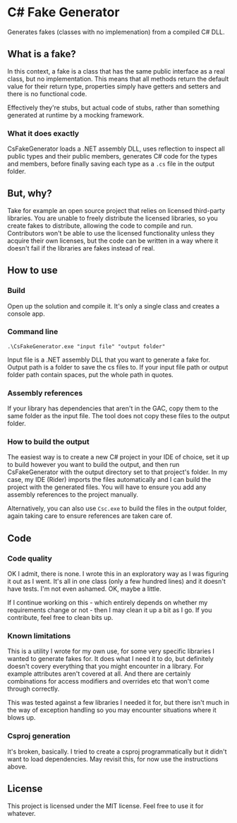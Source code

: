 # C# Fake Generator
Generates fakes (classes with no implemenation) from a compiled C# DLL.

## What is a fake?
In this context, a fake is a class that has the same public interface as a real class, but no implementation. This means that all methods return the default value for their return type, properties simply have getters and setters and there is no functional code.

Effectively they're stubs, but actual code of stubs, rather than something generated at runtime by a mocking framework.

### What it does exactly
CsFakeGenerator loads a .NET assembly DLL, uses reflection to inspect all public types and their public members, generates C# code for the types and members, before finally saving each type as a `.cs` file in the output folder.

## But, why?
Take for example an open source project that relies on licensed third-party libraries. You are unable to freely distribute the licensed libraries, so you create fakes to distribute, allowing the code to compile and run. Contributors won't be able to use the licensed functionality unless they acquire their own licenses, but the code can be written in a way where it doesn't fail if the libraries are fakes instead of real.

## How to use

### Build
Open up the solution and compile it. It's only a single class and creates a console app.

### Command line
`.\CsFakeGenerator.exe "input file" "output folder"`

Input file is a .NET assembly DLL that you want to generate a fake for. Output path is a folder to save the cs files to. If your input file path or output folder path contain spaces, put the whole path in quotes.

### Assembly references
If your library has dependencies that aren't in the GAC, copy them to the same folder as the input file. The tool does not copy these files to the output folder.

### How to build the output
The easiest way is to create a new C# project in your IDE of choice, set it up to build however you want to build the output, and then run CsFakeGenerator with the output directory set to that project's folder. In my case, my IDE (Rider) imports the files automatically and I can build the project with the generated files. You will have to ensure you add any assembly references to the project manually.

Alternatively, you can also use `Csc.exe` to build the files in the output folder, again taking care to ensure references are taken care of.

## Code

### Code quality
OK I admit, there is none. I wrote this in an exploratory way as I was figuring it out as I went. It's all in one class (only a few hundred lines) and it doesn't have tests. I'm not even ashamed. OK, maybe a little.

If I continue working on this - which entirely depends on whether my requirements change or not - then I may clean it up a bit as I go. If you contribute, feel free to clean bits up.

### Known limitations
This is a utility I wrote for my own use, for some very specific libraries I wanted to generate fakes for. It does what I need it to do, but definitely doesn't covery everything that you might encounter in a library. For example attributes aren't covered at all. And there are certainly combinations for access modifiers and overrides etc that won't come through correctly.

This was tested against a few libraries I needed it for, but there isn't much in the way of exception handling so you may encounter situations where it blows up.

### Csproj generation
It's broken, basically. I tried to create a csproj programmatically but it didn't want to load dependencies. May revisit this, for now use the instructions above.

## License
This project is licensed under the MIT license. Feel free to use it for whatever.
